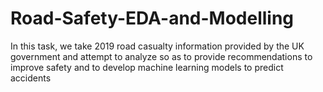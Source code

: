 # Road-Safety-EDA-and-Modelling
In this task, we take 2019 road casualty information provided by the UK government and attempt to analyze so as to provide recommendations to improve safety and to develop machine learning models to predict accidents
